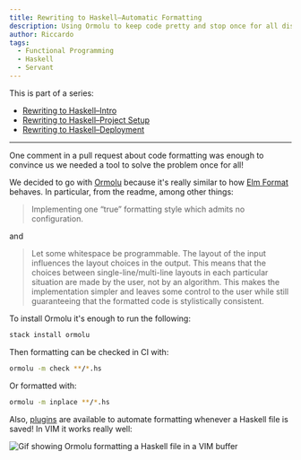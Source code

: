 ```yaml
---
title: Rewriting to Haskell–Automatic Formatting
description: Using Ormolu to keep code pretty and stop once for all discussions on cosmetics
author: Riccardo
tags:
  - Functional Programming
  - Haskell
  - Servant
---
```


This is part of a series:

- [Rewriting to Haskell–Intro](https://odone.io/posts/2020-02-26-rewriting-haskell-intro.html)
- [Rewriting to Haskell–Project Setup](https://odone.io/posts/2020-03-03-rewriting-haskell-setup.html)
- [Rewriting to Haskell–Deployment](https://odone.io/posts/2020-03-14-rewriting-haskell-server.html)

---

One comment in a pull request about code formatting was enough to convince us we needed a tool to solve the problem once for all!

We decided to go with [Ormolu](https://github.com/tweag/ormolu#editor-integration) because it's really similar to how [Elm Format](https://github.com/avh4/elm-format) behaves. In particular, from the readme, among other things:

> Implementing one “true” formatting style which admits no configuration.

and

> Let some whitespace be programmable. The layout of the input influences the layout choices in the output. This means that the choices between single-line/multi-line layouts in each particular situation are made by the user, not by an algorithm. This makes the implementation simpler and leaves some control to the user while still guaranteeing that the formatted code is stylistically consistent.

To install Ormolu it's enough to run the following:

```bash
stack install ormolu
```

Then formatting can be checked in CI with:

```bash
ormolu -m check **/*.hs
```

Or formatted with:

```bash
ormolu -m inplace **/*.hs
```

Also, [plugins](https://github.com/tweag/ormolu#editor-integration) are available to automate formatting whenever a Haskell file is saved! In VIM it works really well:

![Gif showing Ormolu formatting a Haskell file in a VIM buffer](https://odone.io/images/ormolu.gif)
